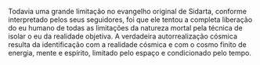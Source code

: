 ﻿Todavia uma grande limitação no evangelho original de Sidarta, conforme interpretado pelos seus seguidores, foi que ele tentou a completa liberação do eu humano de todas as limitações da natureza mortal pela técnica de isolar o eu da realidade objetiva. A verdadeira autorrealização cósmica resulta da identificação com a realidade cósmica e com o cosmo finito de energia, mente e espírito, limitado pelo espaço e condicionado pelo tempo.